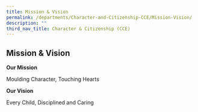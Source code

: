```yaml
---
title: Mission & Vision
permalink: /departments/Character-and-Citizenship-CCE/Mission-Vision/
description: ""
third_nav_title: Character & Citizenship (CCE)
---
```

## Mission & Vision


**Our Mission**

Moulding Character, Touching Hearts

**Our Vision**

Every Child, Disciplined and Caring